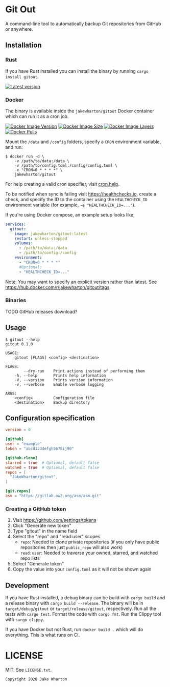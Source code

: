 Git Out
=======

A command-line tool to automatically backup Git repositories from GitHub or anywhere.


Installation
------------

### Rust

If you have Rust installed you can install the binary by running `cargo install gitout`.

[![Latest version](https://img.shields.io/crates/v/gitout.svg)](https://crates.io/crates/gitout)

### Docker

The binary is available inside the `jakewharton/gitout` Docker container which can run it as a cron job.

[![Docker Image Version](https://img.shields.io/docker/v/jakewharton/gitout?sort=semver)][hub]
[![Docker Image Size](https://img.shields.io/docker/image-size/jakewharton/gitout)][layers]
[![Docker Image Layers](https://img.shields.io/microbadger/layers/jakewharton/gitout)][layers]
[![Docker Pulls](https://img.shields.io/docker/pulls/jakewharton/gitout.svg)][hub]

 [hub]: https://hub.docker.com/r/jakewharton/gitout/
 [layers]: https://microbadger.com/images/jakewharton/gitout

Mount the `/data` and `/config` folders, specify a `CRON` environment variable, and run:

```
$ docker run -d \
    -v /path/to/data:/data \
    -v /path/to/config.toml:/config/config.toml \
    -e "CRON=0 * * * *" \
    jakewharton/gitout
```

For help creating a valid cron specifier, visit [cron.help](https://cron.help/#0_*_*_*_*).

To be notified when sync is failing visit https://healthchecks.io, create a check, and specify the ID to the container using the `HEALTHCHECK_ID` environment variable (for example, `-e "HEALTHCHECK_ID=..."`).

If you're using Docker compose, an example setup looks like;
```yaml
services:
  gitout:
    image: jakewharton/gitout:latest
    restart: unless-stopped
    volumes:
      - /path/to/data:/data
      - /path/to/config:/config
    environment:
      - "CRON=0 * * * *"
      #Optional:
      - "HEALTHCHECK_ID=..."
```

Note: You may want to specify an explicit version rather than latest. See https://hub.docker.com/r/jakewharton/gitout/tags.

### Binaries

TODO GitHub releases download?


Usage
-----

```
$ gitout --help
gitout 0.1.0

USAGE:
    gitout [FLAGS] <config> <destination>

FLAGS:
        --dry-run    Print actions instead of performing them
    -h, --help       Prints help information
    -V, --version    Prints version information
    -v, --verbose    Enable verbose logging

ARGS:
    <config>         Configuration file
    <destination>    Backup directory
```


Configuration specification
---------------------------

```toml
version = 0

[github]
user = "example"
token = "abcd1234efgh5678ij90"

[github.clone]
starred = true  # Optional, default false
watched = true  # Optional, default false
repos = [
  "JakeWharton/gitout",
]

[git.repos]
asm = "https://gitlab.ow2.org/asm/asm.git"
```

### Creating a GitHub token

  1. Visit https://github.com/settings/tokens
  2. Click "Generate new token"
  3. Type "gitout" in the name field
  4. Select the "repo" and "read:user" scopes
     - `repo`: Needed to clone private repositories (if you only have public repositories then just `public_repo` will also work)
     - `read:user`: Needed to traverse your owned, starred, and watched repo lists
  5. Select "Generate token"
  6. Copy the value into your `config.toml` as it will not be shown again


Development
-----------

If you have Rust installed, a debug binary can be build with `cargo build` and a release binary with `cargo build --release`.
The binary will be in `target/debug/gitout` or `target/release/gitout`, respectively.
Run all the tests with `cargo test`.
Format the code with `cargo fmt`.
Run the Clippy tool with `cargo clippy`.

If you have Docker but not Rust, run `docker build .` which will do everything. This is what runs on CI.


LICENSE
======

MIT. See `LICENSE.txt`.

    Copyright 2020 Jake Wharton
